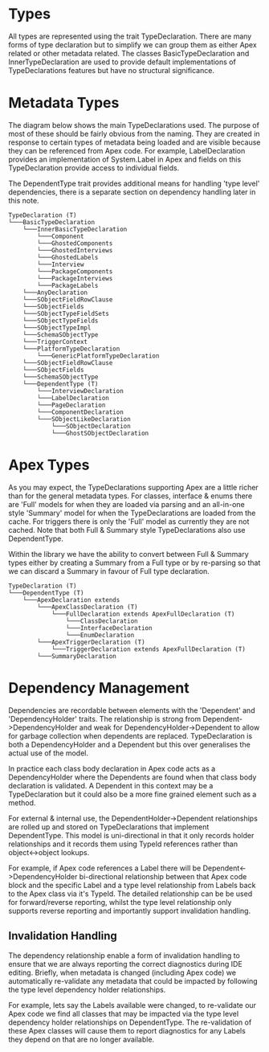 # Types

All types are represented using the trait TypeDeclaration. There are many forms of type declaration but to simplify we can group them as either Apex related or other metadata related. The classes BasicTypeDeclaration and InnerTypeDeclaration are used to provide default implementations of TypeDeclarations features but have no structural significance. 

# Metadata Types

The diagram below shows the main TypeDeclarations used. The purpose of most of these should be fairly obvious from the naming. They are created in response to certain types of metadata being loaded and are visible because they can be referenced from Apex code. For example, LabelDeclaration provides an implementation of System.Label in Apex and fields on this TypeDeclaration provide access to individual fields.

The DependentType trait provides additional means for handling 'type level' dependencies, there is a separate section on dependency handling later in this note.

```
TypeDeclaration (T)
└───BasicTypeDeclaration
    └───InnerBasicTypeDeclaration
        └───Component
        └───GhostedComponents
        └───GhostedInterviews
        └───GhostedLabels
        └───Interview
        └───PackageComponents
        └───PackageInterviews
        └───PackageLabels
    └───AnyDeclaration
    └───SObjectFieldRowClause
    └───SObjectFields
    └───SObjectTypeFieldSets
    └───SObjectTypeFields
    └───SObjectTypeImpl
    └───SchemaSObjectType
    └───TriggerContext
    └───PlatformTypeDeclaration
        └───GenericPlatformTypeDeclaration
    └───SObjectFieldRowClause
    └───SObjectFields
    └───SchemaSObjectType
    └───DependentType (T)
        └───InterviewDeclaration
        └───LabelDeclaration
        └───PageDeclaration
        └───ComponentDeclaration        
        └───SObjectLikeDeclaration
            └───SObjectDeclaration
            └───GhostSObjectDeclaration                    
```   

# Apex Types

As you may expect, the TypeDeclarations supporting Apex are a little richer than for the general metadata types. For classes, interface & enums there are 'Full' models for when they are loaded via parsing and an all-in-one style 'Summary' model for when the TypeDeclarations are loaded from the cache. For triggers there is only the 'Full' model as currently they are not cached. Note that both Full & Summary style TypeDeclarations also use DependentType.

Within the library we have the ability to convert between Full & Summary types either by creating a Summary from a Full type or by re-parsing so that we can discard a Summary in favour of Full type declaration.

```
TypeDeclaration (T)
└───DependentType (T)
    └───ApexDeclaration extends      
        └───ApexClassDeclaration (T)
            └───FullDeclaration extends ApexFullDeclaration (T)       
                └───ClassDeclaration
                └───InterfaceDeclaration
                └───EnumDeclaration
        └───ApexTriggerDeclaration (T)
            └───TriggerDeclaration extends ApexFullDeclaration (T)
        └───SummaryDeclaration
```

# Dependency Management

Dependencies are recordable between elements with the 'Dependent' and 'DependencyHolder' traits. The relationship is strong from Dependent->DependencyHolder and weak for DependencyHolder->Dependent to allow for garbage collection when dependents are replaced. TypeDeclaration is both a DependencyHolder and a Dependent but this over generalises the actual use of the model.

In practice each class body declaration in Apex code acts as a DependencyHolder where the Dependents are found when that class body declaration is validated. A Dependent in this context may be a TypeDeclaration but it could also be a more fine grained element such as a method.

For external & internal use, the DependentHolder->Dependent relationships are rolled up and stored on TypeDeclarations that implement DependentType. This model is uni-directional in that it only records holder relationships and it records them using TypeId references rather than object<->object lookups. 

For example, if Apex code references a Label there will be Dependent<->DependencyHolder bi-directional relationship between that Apex code block and the specific Label and a type level relationship from Labels back to the Apex class via it's TypeId. The detailed relationship can be be used for forward/reverse reporting, whilst the type level relationship only supports reverse reporting and importantly support invalidation handling.

## Invalidation Handling
The dependency relationship enable a form of invalidation handling to ensure that we are always reporting the correct diagnostics during IDE editing. Briefly, when metadata is changed (including Apex code) we automatically re-validate any metadata that could be impacted by following the type level dependency holder relationships.

For example, lets say the Labels available were changed, to re-validate our Apex code we find all classes that may be impacted via the type level dependency holder relationships on DependentType. The re-validation of these Apex classes will cause them to report diagnostics for any Labels they depend on that are no longer available.



